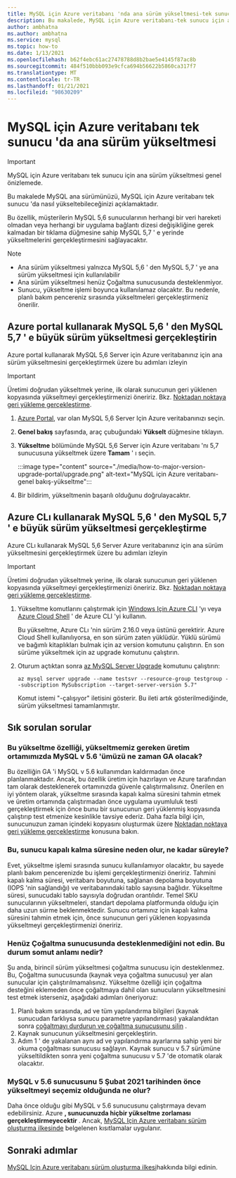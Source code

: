 ```yaml
---
title: MySQL için Azure veritabanı 'nda ana sürüm yükseltmesi-tek sunucu
description: Bu makalede, MySQL için Azure veritabanı-tek sunucu için ana sürümü nasıl yükselteceğiniz açıklanmaktadır
author: ambhatna
ms.author: ambhatna
ms.service: mysql
ms.topic: how-to
ms.date: 1/13/2021
ms.openlocfilehash: b62f4ebc61ac27478788d8b2bae5e4145f87ac8b
ms.sourcegitcommit: 484f510bbb093e9cfca694b56622b5860ca317f7
ms.translationtype: MT
ms.contentlocale: tr-TR
ms.lasthandoff: 01/21/2021
ms.locfileid: "98630209"
---
```

# <a name="major-version-upgrade-in-azure-database-for-mysql-single-server"></a>MySQL için Azure veritabanı tek sunucu 'da ana sürüm yükseltmesi

> [!IMPORTANT]
> MySQL için Azure veritabanı tek sunucu için ana sürüm yükseltmesi genel önizlemede.

Bu makalede MySQL ana sürümünüzü, MySQL için Azure veritabanı tek sunucu 'da nasıl yükseltebileceğinizi açıklamaktadır.

Bu özellik, müşterilerin MySQL 5,6 sunucularının herhangi bir veri hareketi olmadan veya herhangi bir uygulama bağlantı dizesi değişikliğine gerek kalmadan bir tıklama düğmesine sahip MySQL 5,7 ' e yerinde yükseltmelerini gerçekleştirmesini sağlayacaktır.

> [!Note]
> * Ana sürüm yükseltmesi yalnızca MySQL 5,6 ' den MySQL 5,7 ' ye ana sürüm yükseltmesi için kullanılabilir<br>
> * Ana sürüm yükseltmesi henüz Çoğaltma sunucusunda desteklenmiyor.
> * Sunucu, yükseltme işlemi boyunca kullanılamaz olacaktır. Bu nedenle, planlı bakım pencereniz sırasında yükseltmeleri gerçekleştirmeniz önerilir.

## <a name="perform-major-version-upgrade-from-mysql-56-to-mysql-57-using-azure-portal"></a>Azure portal kullanarak MySQL 5,6 ' den MySQL 5,7 ' e büyük sürüm yükseltmesi gerçekleştirin

Azure portal kullanarak MySQL 5,6 Server için Azure veritabanınız için ana sürüm yükseltmesini gerçekleştirmek üzere bu adımları izleyin

> [!IMPORTANT]
> Üretimi doğrudan yükseltmek yerine, ilk olarak sunucunun geri yüklenen kopyasında yükseltmeyi gerçekleştirmenizi öneririz. Bkz. [Noktadan noktaya geri yükleme gerçekleştirme](howto-restore-server-portal.md#point-in-time-restore).

1. [Azure Portal](https://portal.azure.com/), var olan MySQL 5,6 Server Için Azure veritabanınızı seçin.

2. **Genel bakış** sayfasında, araç çubuğundaki **Yükselt** düğmesine tıklayın.

3. **Yükseltme** bölümünde MySQL 5,6 Server için Azure veritabanı 'nı 5,7 sunucusuna yükseltmek üzere **Tamam** ' ı seçin.

   :::image type="content" source="./media/how-to-major-version-upgrade-portal/upgrade.png" alt-text="MySQL için Azure veritabanı-genel bakış-yükseltme":::

4. Bir bildirim, yükseltmenin başarılı olduğunu doğrulayacaktır.


## <a name="perform-major-version-upgrade-from-mysql-56-to-mysql-57-using-azure-cli"></a>Azure CLı kullanarak MySQL 5,6 ' den MySQL 5,7 ' e büyük sürüm yükseltmesi gerçekleştirme

Azure CLı kullanarak MySQL 5,6 Server Azure veritabanınız için ana sürüm yükseltmesini gerçekleştirmek üzere bu adımları izleyin

> [!IMPORTANT]
> Üretimi doğrudan yükseltmek yerine, ilk olarak sunucunun geri yüklenen kopyasında yükseltmeyi gerçekleştirmenizi öneririz. Bkz. [Noktadan noktaya geri yükleme gerçekleştirme](howto-restore-server-cli.md#server-point-in-time-restore).

1. Yükseltme komutlarını çalıştırmak için [Windows Için Azure CLI](/cli/azure/install-azure-cli) 'yı veya [Azure Cloud Shell](../cloud-shell/overview.md) ' de Azure CLI 'yi kullanın. 
 
   Bu yükseltme, Azure CLı 'nin sürüm 2.16.0 veya üstünü gerektirir. Azure Cloud Shell kullanılıyorsa, en son sürüm zaten yüklüdür. Yüklü sürümü ve bağımlı kitaplıkları bulmak için az version komutunu çalıştırın. En son sürüme yükseltmek için az upgrade komutunu çalıştırın.

2. Oturum açtıktan sonra [az MySQL Server Upgrade](https://docs.microsoft.com/cli/azure/mysql/server?view=azure-cli-latest#az_mysql_server_upgrade&preserve-view=true) komutunu çalıştırın:
    
   ```azurecli
   az mysql server upgrade --name testsvr --resource-group testgroup --subscription MySubscription --target-server-version 5.7"
   ```
   
   Komut istemi "-çalışıyor" iletisini gösterir. Bu ileti artık gösterilmediğinde, sürüm yükseltmesi tamamlanmıştır.

## <a name="frequently-asked-questions"></a>Sık sorulan sorular

### <a name="when-will-this-upgrade-feature-be-ga-as-we-have-mysql-v56-in-our-production-environment-that-we-need-to-upgrade"></a>Bu yükseltme özelliği, yükseltmemiz gereken üretim ortamımızda MySQL v 5.6 'ümüzü ne zaman GA olacak?

Bu özelliğin GA 'i MySQL v 5.6 kullanımdan kaldırmadan önce planlanmaktadır. Ancak, bu özellik üretim için hazırlayın ve Azure tarafından tam olarak desteklenerek ortamınızda güvenle çalıştırmalısınız. Önerilen en iyi yöntem olarak, yükseltme sırasında kapalı kalma süresini tahmin etmek ve üretim ortamında çalıştırmadan önce uygulama uyumluluk testi gerçekleştirmek için önce bunu bir sunucunun geri yüklenmiş kopyasında çalıştırıp test etmenize kesinlikle tavsiye ederiz. Daha fazla bilgi için, sunucunuzun zaman içindeki kopyasını oluşturmak üzere [Noktadan noktaya geri yükleme gerçekleştirme](howto-restore-server-portal.md#point-in-time-restore) konusuna bakın. 

### <a name="will-this-cause-downtime-of-the-server-and-if-so-how-long"></a>Bu, sunucu kapalı kalma süresine neden olur, ne kadar süreyle?

Evet, yükseltme işlemi sırasında sunucu kullanılamıyor olacaktır, bu sayede planlı bakım pencerenizde bu işlemi gerçekleştirmenizi öneririz. Tahmini kapalı kalma süresi, veritabanı boyutuna, sağlanan depolama boyutuna (IOPS 'nin sağlandığı) ve veritabanındaki tablo sayısına bağlıdır. Yükseltme süresi, sunucudaki tablo sayısıyla doğrudan orantılıdır. Temel SKU sunucularının yükseltmeleri, standart depolama platformunda olduğu için daha uzun sürme beklenmektedir. Sunucu ortamınız için kapalı kalma süresini tahmin etmek için, önce sunucunun geri yüklenen kopyasında yükseltmeyi gerçekleştirmenizi öneririz.  

### <a name="it-is-noted-that-it-is-not-supported-on-replica-server-yet-what-does-that-mean-concrete"></a>Henüz Çoğaltma sunucusunda desteklenmediğini not edin. Bu durum somut anlamı nedir?

Şu anda, birincil sürüm yükseltmesi çoğaltma sunucusu için desteklenmez. Bu, Çoğaltma sunucusunda (kaynak veya çoğaltma sunucusu) yer alan sunucular için çalıştırılmamalısınız. Yükseltme özelliği için çoğaltma desteğini eklemeden önce çoğaltmaya dahil olan sunucuların yükseltmesini test etmek isterseniz, aşağıdaki adımları öneriyoruz:

1. Planlı bakım sırasında, ad ve tüm yapılandırma bilgileri (kaynak sunucudan farklıysa sunucu parametre yapılandırması) yakalandıktan sonra [çoğaltmayı durdurun ve çoğaltma sunucusunu silin](howto-read-replicas-portal.md) .
2. Kaynak sunucunun yükseltmesini gerçekleştirin.
3. Adım 1 ' de yakalanan aynı ad ve yapılandırma ayarlarına sahip yeni bir okuma çoğaltması sunucusu sağlayın. Kaynak sunucu v 5.7 sürümüne yükseltildikten sonra yeni çoğaltma sunucusu v 5.7 'de otomatik olarak olacaktır.

### <a name="what-will-happen-if-we-do-not-choose-to-upgrade-our-mysql-v56-server-before-february-5-2021"></a>MySQL v 5.6 sunucusunu 5 Şubat 2021 tarihinden önce yükseltmeyi seçemiz olduğunda ne olur?

Daha önce olduğu gibi MySQL v 5.6 sunucusunu çalıştırmaya devam edebilirsiniz. Azure **, sunucunuzda hiçbir yükseltme zorlaması gerçekleştirmeyecektir** . Ancak, [MySQL Için Azure veritabanı sürüm oluşturma ilkesinde](concepts-version-policy.md) belgelenen kısıtlamalar uygulanır.

## <a name="next-steps"></a>Sonraki adımlar

[MySQL Için Azure veritabanı sürüm oluşturma ilkesi](concepts-version-policy.md)hakkında bilgi edinin.
